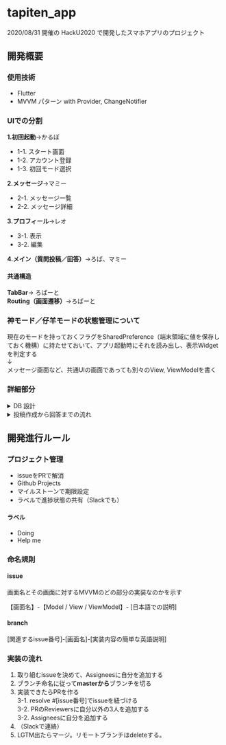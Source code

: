# tapiten_app

2020/08/31 開催の HackU2020 で開発したスマホアプリのプロジェクト

## 開発概要
### 使用技術
- Flutter
- MVVM パターン with Provider, ChangeNotifier

### UIでの分割
**1.初回起動**→かるぼ

- 1-1. スタート画面
- 1-2. アカウント登録
- 1-3. 初回モード選択

**2.メッセージ**→マミー

- 2-1. メッセージ一覧
- 2-2. メッセージ詳細

**3.プロフィール**→レオ

- 3-1. 表示
- 3-2. 編集

**4.メイン（質問投稿／回答）**→ろば、マミー

#### 共通構造
**TabBar**→ ろばーと  
**Routing（画面遷移）**→ろばーと

### 神モード／仔羊モードの状態管理について
現在のモードを持っておくフラグをSharedPreference（端末領域に値を保存しておく機構）に持たせておいて、アプリ起動時にそれを読み出し、表示Widgetを判定する  
↓  
メッセージ画面など、共通UIの画面であっても別々のView, ViewModelを書く


### 詳細部分
<details>
<summary>DB 設計</summary>

```json
{
  // ホーム画面（ランキング）-> "god_ranking", "sheep_ranking"でソートして取る
  "ranking": {
    "god_ranking": [{"id", "user_name", "image_url"}],
    "sheep_ranking": [{"id", "user_name", "image_url"}]
  },

  // マッチング画面
  "matching_state": {[
    id: {
      "isLogin": true/false, // godもsheepもt/f取れる
      "isWaiting": true/false, // sheepのみtrueが取れる
      "isSearching": true/false, // godのみtrueが取れる
      "opponent_id": "相手のID"(String)
    }]
  },

  // 履歴画面
  // 神様モードの時はanswersを
  // 仔羊モードの時はquestionsを
  // 取得する
  "messages": {
    "answers": [
      id: {[
        "questioner_id": "質問者のログインID"(String),
        "question_content": "質問文"(String),
        "answer1": "選択肢1"(String),
        "answer2": "選択肢2"(String),
        "review_score": 3(int),
      ]
    }],
    "questions": [
      id: {[
        "answerer_id": "回答者のログインID"(String),
        "question_content": "質問文"(String),
        "answer1": "回答できる選択肢1"(String),
        "answer2": "回答できる選択肢2"(String)
      ]}
    ]
  }

  // プロフィール画面用コレクション -> 自己idで取ってくる
  "user_info": {
    "id": "ユーザ固有ID"(String),
    "login_id": "ログインID(英数字8文字以内)"(String),
    "name": "ユーザ名"(String),
    "password": "パスワード"(String),
    "god_score": 100(Int),
    "sheep_score": 100(Int),
    "isGod": true(Bool),
    "god_info": {
      "first_reward": "前半称号"(String),
      "last_reward": "後半称号"(String),
      "description": "自己紹介"(String),
    },
    "sheep_info": {
      "first_reward": "前半称号"(String),
      "last_reward": "後半称号"(String),
      "description": "自己紹介"(String)
    }
  }
}
```
</details>


<details>
<summary>投稿作成から回答までの流れ</summary>

```
1. 仔羊が投稿を作成

2. 仔羊側からマッチング処理
   2-0. isLogin = true && isSearching = true の神様がいる  
   2-1. 仔羊は自身の isWaiting を true にする  
   2-2. 神様は isLogin = true && isWaiting = true の仔羊を選ぶ **（ユーザーの View 操作有り）**  
   2-3. 書き込み処理  
    2-3-1. 神様が仔羊の opponent_id に自身の id を書き込む  
    2-3-2. 仔羊は opponent_id の変更を検知。書き込まれた opponent_id の神様を探し、神様の opponent_id に自身の id を書き込む  
   2-4. 自身の opponent_id != "" && 相手の opponent_id != ""(or 自分の id)なら成功

3. 仔羊が messages コレクションの questions->id に質問内容を書き込み

4. 神様は matching コレクションの id->opponent_id から仔羊の id を取得して、messages コレクションから質問内容を取得する([questions->opponent_id].last)

5. 神様は取得した質問内容を View に表示して回答を作成する

6. 神様は回答内容を messages->questions->opponent_id と、messages->answers->id にそれぞれ書き込む

7. マッチングの破棄処理  
   7-1. 互いに opponent_id= ""にする
   7-2. 仔羊は isWaiting = false にする
   7-3. 神様は isSearching = false にする
```
</details>


## 開発進行ルール
### プロジェクト管理
- issueをPRで解消
- Github Projects
- マイルストーンで期限設定
- ラベルで進捗状態の共有（Slackでも）

#### ラベル
- Doing
- Help me

### 命名規則
#### issue
画面名とその画面に対するMVVMのどの部分の実装なのかを示す

【画面名】-【Model / View / ViewModel】- [日本語での説明]

#### branch
[関連するissue番号]-[画面名]-[実装内容の簡単な英語説明]

### 実装の流れ
1. 取り組むissueを決めて、Assigneesに自分を追加する
2. ブランチ命名に従って**masterから**ブランチを切る
3. 実装できたらPRを作る  
3-1. resolve #[issue番号]でissueを紐づける  
3-2. PRのReviewersに自分以外の3人を追加する  
3-2. Assigneesに自分を追加する
4. （Slackで連絡）
5. LGTM出たらマージ。リモートブランチはdeleteする。
